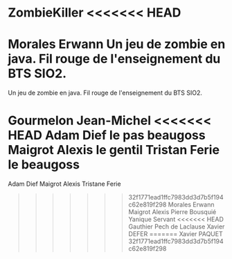 ZombieKiller
<<<<<<< HEAD
============
Morales Erwann
Un jeu de zombie en java.  Fil rouge de l'enseignement du BTS SIO2.
=======

Un jeu de zombie en java. Fil rouge de l'enseignement du BTS SIO2.

Gourmelon Jean-Michel
<<<<<<< HEAD
Adam Dief le pas beaugoss
Maigrot Alexis le gentil
Tristan Ferie le beaugoss
=======
Adam Dief
Maigrot Alexis
Tristane Ferie
>>>>>>> 32f1771ead1ffc7983dd3d7b5f194c62e819f298
Morales Erwann
Maigrot Alexis
Pierre Bousquié 
Yanique Servant
<<<<<<< HEAD
Gauthier Pech de Laclause
Xavier DEFER
=======
Xavier PAQUET
>>>>>>> 32f1771ead1ffc7983dd3d7b5f194c62e819f298
